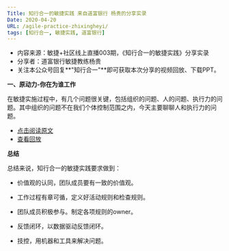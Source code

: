 ```yaml
---
Title: 知行合一的敏捷实践 来自道富银行 杨贵的分享实录
Date: 2020-04-20
URL: /agile-practice-zhixingheyi/
tags: [知行合一, 敏捷实践, 道富银行]
---
```


- 内容来源：敏捷+社区线上直播003期，《知行合一的敏捷实践》分享实录
- 分享者：道富银行敏捷教练杨贵 
- 关注本公众号回复**"知行合一"**即可获取本次分享的视频回放、下载PPT。

**一、原动力-你在为谁工作**

在敏捷实施过程中，有几个问题很关键，包括组织的问题、人的问题、执行力的问题。其中组织的问题不在我们个体控制范围之内，今天主要聊聊人和执行力的问题。

- [点击阅读原文](https://mp.weixin.qq.com/s/UUodVrWHbG0sDd7N_rbTMw)
- [查看回放](/agile.html)


**总结**

总结来说，知行合一的敏捷实践要求做到：

-   价值观的认同，团队成员要有一致的价值观。

-   工作过程有章可循，定义好活动规则和检查规则。

-   团队成员积极参与。制定各项规则的owner。

-   反馈闭环，以数据驱动反馈闭环。

-   技控，用机器和工具来解决问题。
